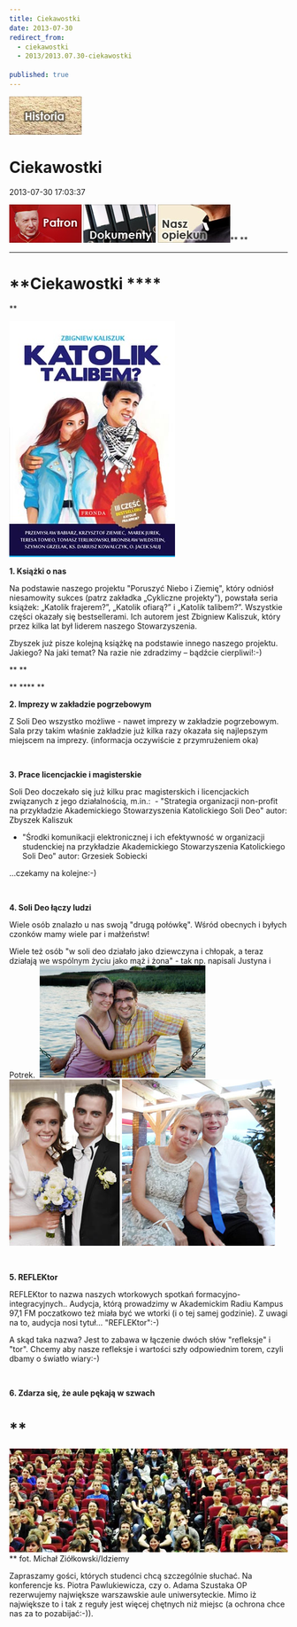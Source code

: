 ```yaml
---
title: Ciekawostki
date: 2013-07-30
redirect_from: 
  - ciekawostki
  - 2013/2013.07.30-ciekawostki

published: true
---
```



![/assets/posts/2013/2013-07-30-ciekawostki/historia.jpg](/assets/posts/2013/2013-07-30-ciekawostki/historia.jpg)

# Ciekawostki

<time>2013-07-30 17:03:37</time>


**[](historia)
[](historia)[](patron)
[![/assets/posts/2013/2013-07-30-ciekawostki/patron.jpg](/assets/posts/2013/2013-07-30-ciekawostki/patron.jpg)](patron)[](dokumenty)
[![/assets/posts/2013/2013-07-30-ciekawostki/dokumenty.jpg](/assets/posts/2013/2013-07-30-ciekawostki/dokumenty.jpg)](dokumenty)[](nasz-opiekun)
[![/assets/posts/2013/2013-07-30-ciekawostki/nasz_opiekun.jpg](/assets/posts/2013/2013-07-30-ciekawostki/nasz_opiekun.jpg)](nasz-opiekun)**** **

***


# **Ciekawostki **** 

**

![/assets/posts/2013/2013-07-30-ciekawostki/katolik_talibem.jpg](/assets/posts/2013/2013-07-30-ciekawostki/katolik_talibem.jpg)


**1. Książki o nas**


Na podstawie naszego projektu "Poruszyć Niebo i Ziemię", który odniósł niesamowity sukces (patrz zakładka „Cykliczne projekty”), powstała seria książek: „Katolik frajerem?”, „Katolik ofiarą?” i „Katolik talibem?”. Wszystkie części okazały się bestsellerami. Ich autorem jest Zbigniew Kaliszuk, który przez kilka lat był liderem naszego Stowarzyszenia.


Zbyszek już pisze kolejną książkę na podstawie innego naszego projektu. Jakiego? Na jaki temat? Na razie nie zdradzimy – bądźcie cierpliwi!:-)


** **


** **** **


**2. Imprezy w zakładzie pogrzebowym**


Z Soli Deo wszystko możliwe - nawet imprezy w zakładzie pogrzebowym. Sala przy takim właśnie zakładzie już kilka razy okazała się najlepszym miejscem na imprezy.
 (informacja oczywiście z przymrużeniem oka)
 
 


 


**3. Prace licencjackie i magisterskie**


Soli Deo doczekało się już kilku prac magisterskich i licencjackich związanych z jego działalnością, m.in.:
  - "Strategia organizacji non-profit na przykładzie Akademickiego Stowarzyszenia Katolickiego Soli Deo" autor: Zbyszek Kaliszuk
 - "Środki komunikacji elektronicznej i ich efektywność w organizacji studenckiej na przykładzie Akademickiego Stowarzyszenia Katolickiego Soli Deo" autor: Grzesiek Sobiecki


…czekamy na kolejne:-)


 


**4. Soli Deo łączy ludzi**


Wiele osób znalazło u nas swoją "drugą połówkę". Wśród obecnych i byłych czonków mamy wiele par i małżeństw!

Wiele też osób "w soli deo działało jako dziewczyna i chłopak, a teraz działają we wspólnym życiu jako mąż i żona" - tak np. napisali Justyna i Potrek. 
![/assets/posts/2013/2013-07-30-ciekawostki/LukaszKarolina.jpg](/assets/posts/2013/2013-07-30-ciekawostki/LukaszKarolina.jpg)
![/assets/posts/2013/2013-07-30-ciekawostki/JustynaPiotrek.JPG](/assets/posts/2013/2013-07-30-ciekawostki/JustynaPiotrek.JPG)
![/assets/posts/2013/2013-07-30-ciekawostki/Natalia_Bartek01.jpg](/assets/posts/2013/2013-07-30-ciekawostki/Natalia_Bartek01.jpg)

 
 


 


**5. REFLEKtor**


REFLEKtor to nazwa naszych wtorkowych spotkań formacyjno-integracyjnych.. Audycja, którą prowadzimy w Akademickim Radiu Kampus 97,1 FM poczatkowo też miała być we wtorki (i o tej samej godzinie). Z uwagi na to, audycja nosi tytuł... "REFLEKtor":-)


A skąd taka nazwa? Jest to zabawa w łączenie dwóch słów "refleksje" i "tor". Chcemy aby nasze refleksje i wartości szły odpowiednim torem, czyli dbamy o światło wiary:-)


 


**6. Zdarza się, że aule pękają w szwach**


# **
![/assets/posts/2013/2013-07-30-ciekawostki/tlum01.jpg](/assets/posts/2013/2013-07-30-ciekawostki/tlum01.jpg)**
fot. Michał Ziółkowski/Idziemy



Zapraszamy gości, których studenci chcą szczególnie słuchać. Na konferencje ks. Piotra Pawlukiewicza, czy o. Adama Szustaka OP rezerwujemy największe warszawskie aule uniwersyteckie. Mimo iż największe to i tak z reguły jest więcej chętnych niż miejsc (a ochrona chce nas za to pozabijać:-)).


 


 


<!--{{json:{"created_date":"2013-07-30 17:03:37","publish_down":"0000-00-00 00:00:00","id":"5253"}}}-->
